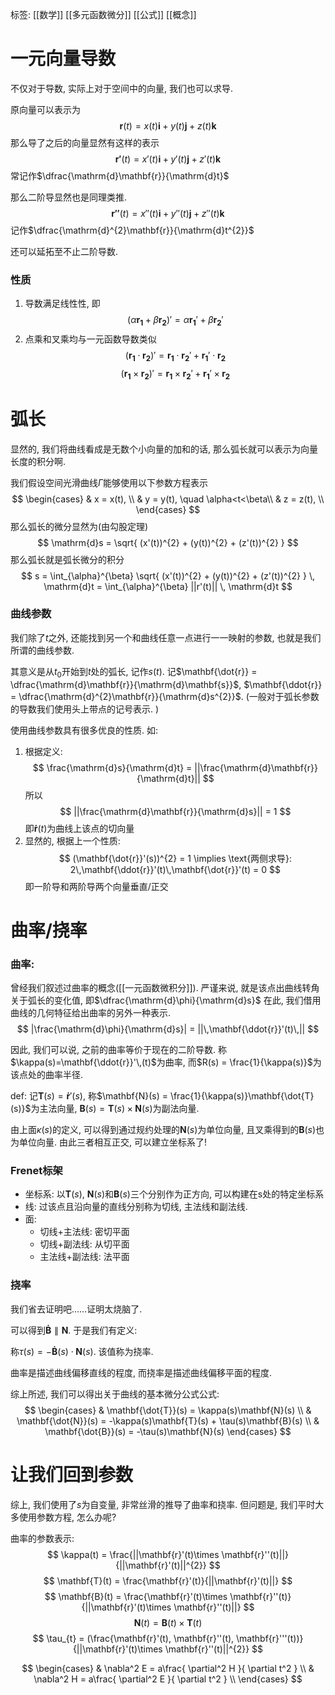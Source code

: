 标签: [[数学]] [[多元函数微分]] [[公式]] [[概念]]

# 一元向量导数

不仅对于导数, 实际上对于空间中的向量, 我们也可以求导. 

原向量可以表示为
$$
\mathbf{r}(t) = x(t)\mathbf{i} + y(t)\mathbf{j} + z(t)\mathbf{k}
$$
那么导了之后的向量显然有这样的表示
$$
\mathbf{r'}(t) = x'(t)\mathbf{i} + y'(t)\mathbf{j} + z'(t)\mathbf{k}
$$
常记作$\dfrac{\mathrm{d}\mathbf{r}}{\mathrm{d}t}$

那么二阶导显然也是同理类推. 
$$
\mathbf{r''}(t) = x''(t)\mathbf{i} + y''(t)\mathbf{j} + z''(t)\mathbf{k}
$$
记作$\dfrac{\mathrm{d}^{2}\mathbf{r}}{\mathrm{d}t^{2}}$

还可以延拓至不止二阶导数. 

### 性质

1. 导数满足线性性, 即
$$
(\alpha \mathbf{r_{1}} + \beta \mathbf{r_{2}})' = \alpha \mathbf{r_{1}}' + \beta \mathbf{r_{2}}'
$$
2. 点乘和叉乘均与一元函数导数类似
$$
(\mathbf{r_{1}} \cdot \mathbf{r_{2}})' = \mathbf{r_{1}} \cdot \mathbf{r_{2}}' + \mathbf{r_{1}}' \cdot \mathbf{r_{2}}
$$
$$
(\mathbf{r_{1}}\times \mathbf{r_{2}})' = \mathbf{r_{1}}\times \mathbf{r_{2}}' + \mathbf{r_{1}}'\times \mathbf{r_{2}}
$$

# 弧长

显然的, 我们将曲线看成是无数个小向量的加和的话, 那么弧长就可以表示为向量长度的积分啊. 

我们假设空间光滑曲线$\Gamma$能够使用以下参数方程表示
$$
\begin{cases}
& x = x(t), \\
& y = y(t), \quad \alpha<t<\beta\\
& z = z(t), \\
\end{cases}
$$
那么弧长的微分显然为(由勾股定理)
$$
\mathrm{d}s = \sqrt{ (x'(t))^{2} + (y(t))^{2} + (z'(t))^{2} }
$$
那么弧长就是弧长微分的积分
$$
s = \int_{\alpha}^{\beta} \sqrt{ (x'(t))^{2} + (y(t))^{2} + (z'(t))^{2} } \, \mathrm{d}t  = \int_{\alpha}^{\beta} ||r'(t)|| \, \mathrm{d}t
$$

### 曲线参数

我们除了$t$之外, 还能找到另一个和曲线任意一点进行一一映射的参数, 也就是我们所谓的曲线参数. 

其意义是从$t_{0}$开始到$t$处的弧长, 记作$s(t)$. 记$\mathbf{\dot{r}} = \dfrac{\mathrm{d}\mathbf{r}}{\mathrm{d}\mathbf{s}}$, $\mathbf{\ddot{r}} = \dfrac{\mathrm{d}^{2}\mathbf{r}}{\mathrm{d}s^{2}}$. (一般对于弧长参数的导数我们使用头上带点的记号表示. )

使用曲线参数具有很多优良的性质. 如: 
1. 根据定义: 
$$
\frac{\mathrm{d}s}{\mathrm{d}t} = ||\frac{\mathrm{d}\mathbf{r}}{\mathrm{d}t}||
$$
	所以
$$
||\frac{\mathrm{d}\mathbf{r}}{\mathrm{d}s}|| = 1
$$
	即$\mathbf{\dot{r}}(t)$为曲线上该点的切向量
2. 显然的, 根据上一个性质: 
$$
(\mathbf{\dot{r}}'(s))^{2} = 1 \implies \text{两侧求导}: 2\,\mathbf{\ddot{r}}'(t)\,\mathbf{\dot{r}}'(t) = 0
$$
	即一阶导和两阶导两个向量垂直/正交

# 曲率/挠率

### 曲率: 

曾经我们叙述过曲率的概念([[一元函数微积分]]). 严谨来说, 就是该点出曲线转角关于弧长的变化值, 即$\dfrac{\mathrm{d}\phi}{\mathrm{d}s}$ 在此, 我们借用曲线的几何特征给出曲率的另外一种表示. 
$$
|\frac{\mathrm{d}\phi}{\mathrm{d}s}| = ||\,\mathbf{\ddot{r}}'(t)\,||
$$

因此, 我们可以说, 之前的曲率等价于现在的二阶导数. 称$\kappa(s)=\mathbf{\ddot{r}}'\,(t)$为曲率, 而$R(s) = \frac{1}{\kappa(s)}$为该点处的曲率半径. 

def: 
记$\mathbf{T}(s) = \mathbf{\dot{r}}'(s)$, 称$\mathbf{N}(s) = \frac{1}{\kappa(s)}\mathbf{\dot{T}(s)}$为主法向量, $\mathbf{B}(s) = \mathbf{T}(s)\times \mathbf{N}(s)$为副法向量. 

由上面$\kappa(s)$的定义, 可以得到通过规约处理的$\mathbf{N}(s)$为单位向量, 且叉乘得到的$\mathbf{B}(s)$也为单位向量. 由此三者相互正交, 可以建立坐标系了! 

### Frenet标架

+ 坐标系: 以$\mathbf{T}(s)$, $\mathbf{N}(s)$和$\mathbf{B}(s)$三个分别作为正方向, 可以构建在s处的特定坐标系
+ 线: 过该点且沿向量的直线分别称为切线, 主法线和副法线. 
+ 面: 
	+ 切线+主法线: 密切平面
	+ 切线+副法线: 从切平面
	+ 主法线+副法线: 法平面

### 挠率

我们省去证明吧……证明太烧脑了. 

可以得到$\mathbf{\dot{B}} \parallel \mathbf{N}$. 于是我们有定义: 

称$\tau(s) = -\mathbf{\dot{B}}(s)\cdot \mathbf{N}(s)$. 该值称为挠率. 

曲率是描述曲线偏移直线的程度, 而挠率是描述曲线偏移平面的程度. 

综上所述, 我们可以得出关于曲线的基本微分公式公式: 
$$
\begin{cases}
 & \mathbf{\dot{T}}(s) = \kappa(s)\mathbf{N}(s) \\
 & \mathbf{\dot{N}}(s) = -\kappa(s)\mathbf{T}(s) + \tau(s)\mathbf{B}(s) \\
 & \mathbf{\dot{B}}(s) = -\tau(s)\mathbf{N}(s)
\end{cases}
$$

# 让我们回到参数

综上, 我们使用了$s$为自变量, 非常丝滑的推导了曲率和挠率. 但问题是, 我们平时大多使用参数方程, 怎么办呢? 

曲率的参数表示: 
$$
\kappa(t) = \frac{||\mathbf{r}'(t)\times \mathbf{r}''(t)||}{||\mathbf{r}'(t)||^{2}}
$$
$$
\mathbf{T}(t) = \frac{\mathbf{r}'(t)}{||\mathbf{r}'(t)||}
$$
$$
\mathbf{B}(t) = \frac{\mathbf{r}'(t)\times \mathbf{r}''(t)}{||\mathbf{r}'(t)\times \mathbf{r}''(t)||}
$$
$$
\mathbf{N}(t) = \mathbf{B}(t) \times \mathbf{T}(t)
$$
$$
\tau_{t} = (\frac{\mathbf{r}'(t), \mathbf{r}''(t), \mathbf{r}'''(t))}{||\mathbf{r}'(t)\times \mathbf{r}''(t)||^{2}}
$$

$$
\begin{cases}
 & \nabla^2 E = a\frac{ \partial^2 H }{ \partial t^2 }  \\
 & \nabla^2 H = a\frac{ \partial^2 E }{ \partial t^2 }  \\
\end{cases}
$$
